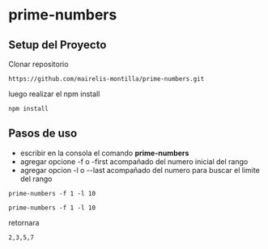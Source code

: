 # prime-numbers

## Setup del Proyecto
Clonar repositorio
```
https://github.com/mairelis-montilla/prime-numbers.git

```
luego realizar el npm install
```
npm install
```

## Pasos de uso

- escribir en la consola el comando **prime-numbers**
- agregar opcione -f o -first acompañado  del numero inicial del rango
- agregar opcion -l o --last acompañado del numero para buscar el limite del rango

```
prime-numbers -f 1 -l 10
```
```
prime-numbers -f 1 -l 10
```
retornara 
```
2,3,5,7 
```